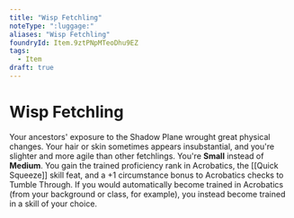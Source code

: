 ```yaml
---
title: "Wisp Fetchling"
noteType: ":luggage:"
aliases: "Wisp Fetchling"
foundryId: Item.9ztPNpMTeoDhu9EZ
tags:
  - Item
draft: true
---
```


# Wisp Fetchling

Your ancestors' exposure to the Shadow Plane wrought great physical changes. Your hair or skin sometimes appears insubstantial, and you're slighter and more agile than other fetchlings. You're **Small** instead of **Medium**. You gain the trained proficiency rank in Acrobatics, the [[Quick Squeeze]] skill feat, and a +1 circumstance bonus to Acrobatics checks to Tumble Through. If you would automatically become trained in Acrobatics (from your background or class, for example), you instead become trained in a skill of your choice.
